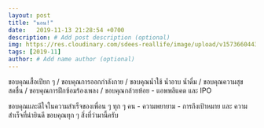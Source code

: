 ```yaml
---
layout: post
title: "นอน!"
date:   2019-11-13 21:28:54 +0700
description: # Add post description (optional)
img: https://res.cloudinary.com/sdees-reallife/image/upload/v1573660443/IMG_20191113_074248.jpg # Add image post (optional)
tags: [2019-11]
author: # Add name author (optional)
---
```

ขอบคุณเสื้อเปียก ๆ / ขอบคุณการออกกำลังกาย / ขอบคุณน้ำใช้ น้ำอาบ น้ำดื่ม / ขอบคุณความสุขสดชื่น / ขอบคุณการฝึกซ้อมร้องเพลง / ขอบคุณกล้วยห้อย - แอพพลิแคด และ IPO

<i class="fa fa-child" style="color:plum"></i>

ขอบคุณและดีใจในความสำเร็จของเพื่อน ๆ ทุก ๆ คน - ความพยายาม - การถึงเป้าหมาย และ ความสำเร็จที่น่ายินดี ขอบคุณทุก ๆ สิ่งที่ว่ามานี้ครับ
